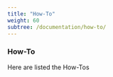 ```yaml
---
title: "How-To"
weight: 60
subtree: /documentation/how-to/
---
```


### How-To

Here are listed the How-Tos
